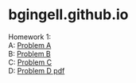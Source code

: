 # bgingell.github.io


Homework 1:<br>
A: <a href="https://bgingell.github.io/Homework1/A/index.html">Problem A</a><br>
B: <a href="https://bgingell.github.io/Homework1/B/index.html">Problem B</a><br>
C: <a href="https://bgingell.github.io/Homework1/C/index.html">Problem C</a><br>
D: <a href="https://bgingell.github.io/Homework1/problemD.pdf">Problem D pdf </a><br>
